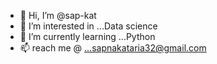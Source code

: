 - 👋 Hi, I’m @sap-kat
- 👀 I’m interested in ...Data science
- 🌱 I’m currently learning ...Python
- 📫 reach me @ ...sapnakataria32@gmail.com

<!---
sap-kat/sap-kat is a ✨ special ✨ repository because its `README.md` (this file) appears on your GitHub profile.
You can click the Preview link to take a look at your changes.
--->
